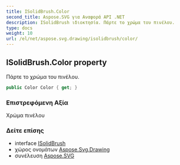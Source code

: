 ```yaml
---
title: ISolidBrush.Color
second_title: Aspose.SVG για Αναφορά API .NET
description: ISolidBrush ιδιοκτησία. Πάρτε το χρώμα του πινέλου.
type: docs
weight: 10
url: /el/net/aspose.svg.drawing/isolidbrush/color/
---
```

## ISolidBrush.Color property

Πάρτε το χρώμα του πινέλου.

```csharp
public Color Color { get; }
```

### Επιστρεφόμενη Αξία

Χρώμα πινέλου

### Δείτε επίσης

* interface [ISolidBrush](../)
* χώρος ονομάτων [Aspose.Svg.Drawing](../../isolidbrush/)
* συνέλευση [Aspose.SVG](../../../)


